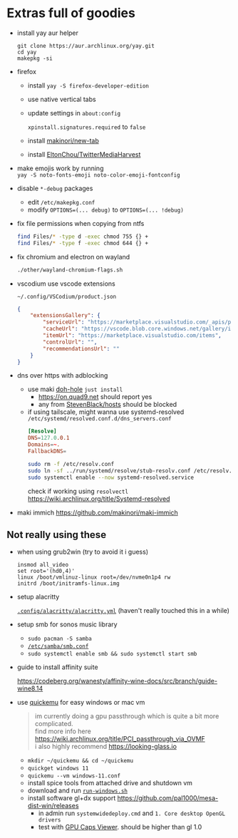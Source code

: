 # Extras full of goodies

-   install yay aur helper

    ```
    git clone https://aur.archlinux.org/yay.git
    cd yay
    makepkg -si
    ```

<!-- -   faster firefox with vertical tabs -->

-   firefox

    <!-- -   install `yay -S hellfire-browser-bin` -->

    <!-- -   install mercury browser<br />
        `yay -S mercury-browser-avx2-bin` -->

    -   install `yay -S firefox-developer-edition`

    <!-- -   install [sideberry](https://addons.mozilla.org/en-US/firefox/addon/sidebery/) extension -->

    -   use native vertical tabs

    -   update settings in `about:config`<br />
        <!-- `toolkit.legacyUserProfileCustomizations.stylesheets` to `true`<br /> -->
        `xpinstall.signatures.required` to `false`

    <!-- -   find profile dir in `about:profiles` and<br />
        `git clone https://github.com/MrOtherGuy/firefox-csshacks.git chrome` -->

    <!-- -   write [`userChrome.css`](https://github.com/makinori/dots/blob/main/other/firefox-userChrome.css) -->

    <!-- -   install [`minimalist-dracula-darker.xpi`](https://github.com/makinori/dots/blob/main/other/minimalist-dracula-darker.xpi) theme<br />
        (modified from [MinimalistFox](https://github.com/canbeardig/MinimalistFox)) -->

    -   install [makinori/new-tab](https://github.com/makinori/new-tab)

    -   install [EltonChou/TwitterMediaHarvest](https://github.com/EltonChou/TwitterMediaHarvest)

-   make emojis work by running<br />
    `yay -S noto-fonts-emoji noto-color-emoji-fontconfig`

-   disable `*-debug` packages

    -   edit `/etc/makepkg.conf`
    -   modify `OPTIONS=(... debug)` to `OPTIONS=(... !debug)`

-   fix file permissions when copying from ntfs

    ```bash
    find Files/* -type d -exec chmod 755 {} +
    find Files/* -type f -exec chmod 644 {} +
    ```

-   fix chromium and electron on wayland

    ```bash
    ./other/wayland-chromium-flags.sh
    ```

-   vscodium use vscode extensions

    `~/.config/VSCodium/product.json`

    ```json
    {
    	"extensionsGallery": {
    		"serviceUrl": "https://marketplace.visualstudio.com/_apis/public/gallery",
    		"cacheUrl": "https://vscode.blob.core.windows.net/gallery/index",
    		"itemUrl": "https://marketplace.visualstudio.com/items",
    		"controlUrl": "",
    		"recommendationsUrl": ""
    	}
    }
    ```

-   dns over https with adblocking

    -   use maki [doh-hole](https://github.com/makinori/doh-hole) `just install`
        -   https://on.quad9.net should report yes
        -   any from [StevenBlack/hosts](https://raw.githubusercontent.com/StevenBlack/hosts/refs/heads/master/hosts) should be blocked
    -   if using tailscale, might wanna use systemd-resolved<br>
        `/etc/systemd/resolved.conf.d/dns_servers.conf`
        ```conf
        [Resolve]
        DNS=127.0.0.1
        Domains=~.
        FallbackDNS=
        ```
        ```bash
        sudo rm -f /etc/resolv.conf
        sudo ln -sf ../run/systemd/resolve/stub-resolv.conf /etc/resolv.conf
        sudo systemctl enable --now systemd-resolved.service
        ```
        check if working using `resolvectl`<br>
        https://wiki.archlinux.org/title/Systemd-resolved

-   maki immich
    https://github.com/makinori/maki-immich

## Not really using these

-   when using grub2win (try to avoid it i guess)

    ```
    insmod all_video
    set root='(hd0,4)'
    linux /boot/vmlinuz-linux root=/dev/nvme0n1p4 rw
    initrd /boot/initramfs-linux.img
    ```

-   setup alacritty

    [`.config/alacritty/alacritty.yml`](https://raw.githubusercontent.com/makinori/dots/main/.config/alacritty/alacritty.yml) (haven't really touched this in a while)

-   setup smb for sonos music library

    -   `sudo pacman -S samba`
    -   [`/etc/samba/smb.conf`](https://raw.githubusercontent.com/makinori/dots/main/etc/samba/smb.conf)
    -   `sudo systemctl enable smb && sudo systemctl start smb`

-   guide to install affinity suite

    https://codeberg.org/wanesty/affinity-wine-docs/src/branch/guide-wine8.14

-   use [quickemu](https://aur.archlinux.org/packages/quickemu) for easy windows or mac vm

    > im currently doing a gpu passthrough which is quite a bit more complicated.<br>
    > find more info here https://wiki.archlinux.org/title/PCI_passthrough_via_OVMF<br>
    > i also highly recommend https://looking-glass.io

    -   `mkdir ~/quickemu && cd ~/quickemu`
    -   `quickget windows 11`
    -   `quickemu --vm windows-11.conf`
    -   install spice tools from attached drive and shutdown vm
    -   download and run [`run-windows.sh`](https://github.com/makinori/dots/blob/main/other/run-windows.sh)
    -   install software gl+dx support https://github.com/pal1000/mesa-dist-win/releases
        -   in admin run `systemwidedeploy.cmd` and `1. Core desktop OpenGL drivers`
        -   test with [GPU Caps Viewer](https://www.geeks3d.com/dlz/). should be higher than gl 1.0
